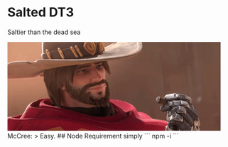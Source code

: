 # Salted DT3
Saltier than the dead sea

<img src="Resource/mccree.gif" />
McCree:
> Easy.
## Node Requirement
simply
```
npm -i
```